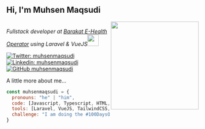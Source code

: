 <h2> Hi, I'm Muhsen Maqsudi</h2>
<img align='right' src="https://media1.tenor.com/images/cd37fa49c983ac905df0016fd5b6a2ee/tenor.gif?itemid=13165216" width="230">
<p>
  <em></br>Fullstack developer at <a href="#">Barakat E-Health Operator</a> using Laravel & VueJS<img src="https://media.giphy.com/media/WUlplcMpOCEmTGBtBW/giphy.gif" width="30"></em></p>

[![Twitter: muhsenmaqsudi](https://img.shields.io/twitter/follow/muhsenmaqsudi?style=social)](https://twitter.com/muhsenmaqsudi)
[![Linkedin: muhsenmaqsudi](https://img.shields.io/badge/-muhsenmaqsudi-blue?style=flat-square&logo=Linkedin&logoColor=white&link=https://www.linkedin.com/in/muhsenmaqsudi/)](https://www.linkedin.com/in/muhsenmaqsudi/)
[![GitHub muhsenmaqsudi](https://img.shields.io/github/followers/muhsenmaqsudi?label=follow&style=social)](https://github.com/muhsenmaqsudi)


A little more about me...  

```javascript
const muhsenmaqsudi = {
  pronouns: "he" | "him",
  code: [Javascript, Typescript, HTML, CSS, PHP, NodeJS],
  tools: [Laravel, VueJS, TailwindCSS, NestJS, Jest, Cypress, Docker, Nginx, Jenkins, Redis, RabbitMQ],  
  challenge: "I am doing the #100DaysOfCode challenge focused on nestjs, typescript, vuejs, jest and docker + nginx"
}
```
